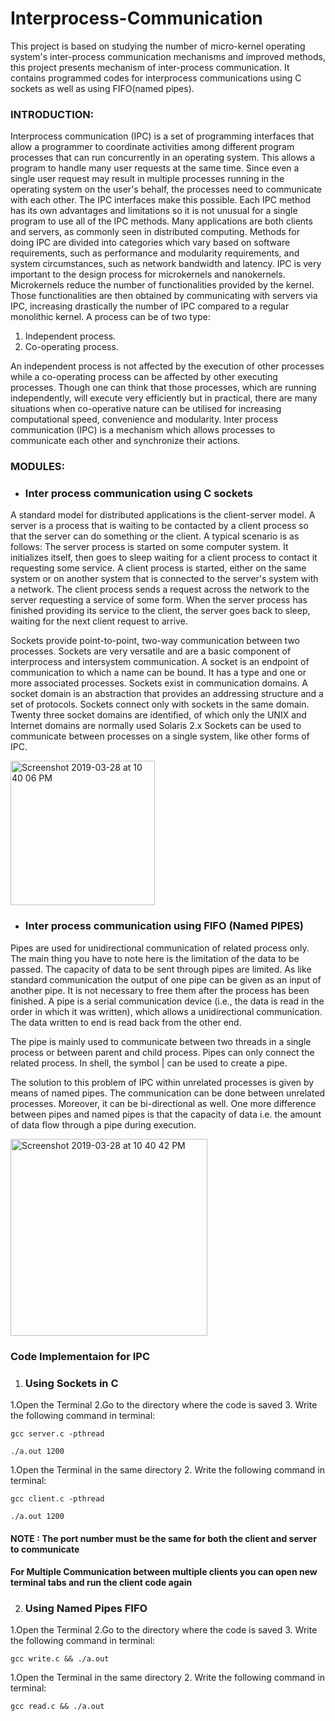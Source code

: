 # Interprocess-Communication

This project is based on studying the number of micro-kernel operating system's inter-process communication mechanisms and improved methods, this project presents mechanism of inter-process communication. It contains programmed codes for interprocess communications using C sockets as well as using FIFO(named pipes).


### INTRODUCTION: 
	
Interprocess communication (IPC) is a set of programming interfaces that allow a programmer to coordinate activities among different program processes that can run concurrently in an operating system. This allows a program to handle many user requests at the same time. Since even a single user request may result in multiple processes running in the operating system on the user's behalf, the processes need to communicate with each other. The IPC interfaces make this possible. Each IPC method has its own advantages and limitations so it is not unusual for a single program to use all of the IPC methods.
Many applications are both clients and servers, as commonly seen in distributed computing. Methods for doing IPC are divided into categories which vary based on software requirements, such as performance and modularity requirements, and system circumstances, such as network bandwidth and latency. 
IPC is very important to the design process for microkernels and nanokernels. Microkernels reduce the number of functionalities provided by the kernel. Those functionalities are then obtained by communicating with servers via IPC, increasing drastically the number of IPC compared to a regular monolithic kernel.
A process can be of two type:

1.	Independent process.
2.	Co-operating process.

An independent process is not affected by the execution of other processes while a co-operating process can be affected by other executing processes. Though one can think that those processes, which are running independently, will execute very efficiently but in practical, there are many situations when co-operative nature can be utilised for increasing computational speed, convenience and modularity. Inter process communication (IPC) is a mechanism which allows processes to communicate each other and synchronize their actions. 


### MODULES:
 

* ### Inter process communication using C sockets

A standard model for distributed applications is the client-server model. A server is a process that is waiting to be contacted by a client process so that the server can do something or the client. A typical scenario is as follows:
The server process is started on some computer system. It initializes itself, then goes to sleep waiting for a client process to contact it requesting some service.
A client process is started, either on the same system or on another system that is connected to the server's system with a network. The client process sends a request across the network to the server requesting a service of some form.
When the server process has finished providing its service to the client, the server goes back to sleep, waiting for the next client request to arrive.

Sockets provide point-to-point, two-way communication between two processes. Sockets are very versatile and are a basic component of interprocess and intersystem communication. A socket is an endpoint of communication to which a name can be bound. It has a type and one or more associated processes.
Sockets exist in communication domains. A socket domain is an abstraction that provides an addressing structure and a set of protocols. Sockets connect only with sockets in the same domain. Twenty three socket domains are identified, of which only the UNIX and Internet domains are normally used Solaris 2.x Sockets can be used to communicate between processes on a single system, like other forms of IPC.

<img width="231" alt="Screenshot 2019-03-28 at 10 40 06 PM" src="https://user-images.githubusercontent.com/45623734/55177954-72926e00-51aa-11e9-9617-2ced41ead8e3.png">


* ###	Inter process communication using FIFO (Named PIPES)

Pipes are used for unidirectional communication of related process only. The main thing you have to note here is the limitation of the data to be passed. The capacity of data to be sent through pipes are limited. As like standard communication the output of one pipe can be given as an input of another pipe. It is not necessary to free them after the process has been finished.
A pipe is a serial communication device (i.e., the data is read in the order in which it was written), which allows a unidirectional communication. The data written to end is read back from the other end.

The pipe is mainly used to communicate between two threads in a single process or between parent and child process. Pipes can only connect the related process. In shell, the symbol | can be used to create a pipe.

The solution to this problem of IPC within unrelated processes is given by means of named pipes. The communication can be done between unrelated processes. 
Moreover, it can be bi-directional as well.
One more difference between pipes and named pipes is that the capacity of data i.e. the amount of data flow through a pipe during execution.

<img width="315" alt="Screenshot 2019-03-28 at 10 40 42 PM" src="https://user-images.githubusercontent.com/45623734/55177987-86d66b00-51aa-11e9-9a85-111c47944cf4.png">

### Code Implementaion for IPC

1. ###	Using Sockets in C

1.Open the Terminal
2.Go to the directory where the code is saved
3. Write the following command in terminal:

```
gcc server.c -pthread

./a.out 1200

```

1.Open the Terminal in the same directory
2. Write the following command in terminal:

```
gcc client.c -pthread

./a.out 1200

```

#### NOTE : The port number must be the same for both the client and server to communicate
#### For Multiple Communication between multiple clients you can open new terminal tabs and run the client code again



2. ###	Using Named Pipes FIFO

1.Open the Terminal
2.Go to the directory where the code is saved
3. Write the following command in terminal:

```
gcc write.c && ./a.out

```

1.Open the Terminal in the same directory
2. Write the following command in terminal:

```
gcc read.c && ./a.out

```
